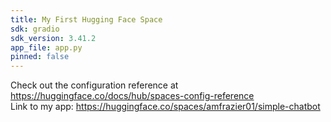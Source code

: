 ```yaml
---
title: My First Hugging Face Space
sdk: gradio
sdk_version: 3.41.2
app_file: app.py
pinned: false
---
```


Check out the configuration reference at https://huggingface.co/docs/hub/spaces-config-reference \
Link to my app: https://huggingface.co/spaces/amfrazier01/simple-chatbot
